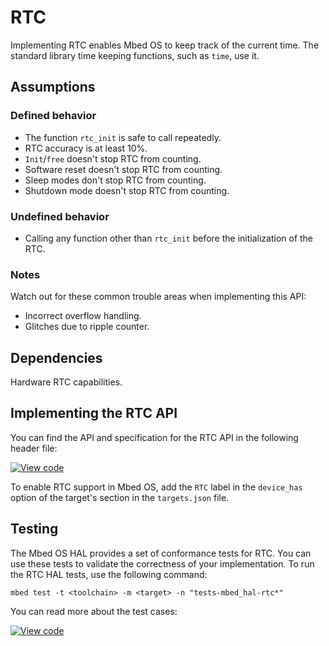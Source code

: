 <h1 id="rtc-port">RTC</h1>

Implementing RTC enables Mbed OS to keep track of the current time. The standard library time keeping functions, such as `time`, use it.

## Assumptions

### Defined behavior

- The function `rtc_init` is safe to call repeatedly.
- RTC accuracy is at least 10%.
- `Init`/`free` doesn't stop RTC from counting.
- Software reset doesn't stop RTC from counting.
- Sleep modes don't stop RTC from counting.
- Shutdown mode doesn't stop RTC from counting.

### Undefined behavior

- Calling any function other than `rtc_init` before the initialization of the RTC.

### Notes

Watch out for these common trouble areas when implementing this API:

- Incorrect overflow handling.
- Glitches due to ripple counter.

## Dependencies

Hardware RTC capabilities.

## Implementing the RTC API

You can find the API and specification for the RTC API in the following header file:

[![View code](https://www.mbed.com/embed/?type=library)](https://os.mbed.com/docs/mbed-os/6.0.0-preview/mbed-os-api-doxy/group__hal__rtc.html)

To enable RTC support in Mbed OS, add the `RTC` label in the `device_has` option of the target's section in the `targets.json` file.

## Testing

The Mbed OS HAL provides a set of conformance tests for RTC. You can use these tests to validate the correctness of your implementation. To run the RTC HAL tests, use the following command:

```
mbed test -t <toolchain> -m <target> -n "tests-mbed_hal-rtc*"
```

You can read more about the test cases:

 [![View code](https://www.mbed.com/embed/?type=library)](https://os.mbed.com/docs/mbed-os/6.0.0-preview/mbed-os-api-doxy/group__hal__rtc__tests.html)
